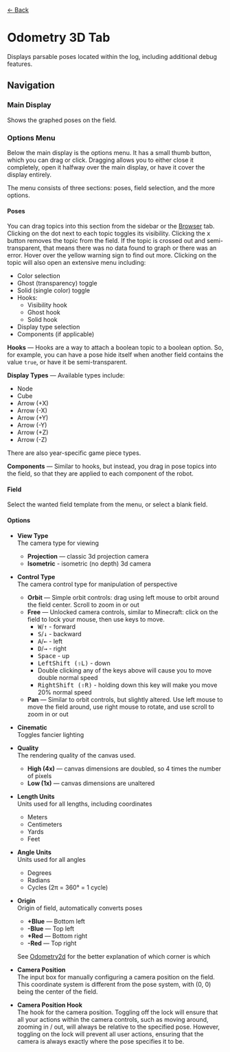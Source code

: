 <a href="../MAIN.md" class="back">← Back</a>

# Odometry 3D Tab

Displays parsable poses located within the log, including additional debug features.

## Navigation

### Main Display
Shows the graphed poses on the field.

### Options Menu
Below the main display is the options menu. It has a small thumb button, which you can drag or click. Dragging allows you to either close it completely, open it halfway over the main display, or have it cover the display entirely.

The menu consists of three sections: poses, field selection, and the more options.

#### Poses
You can drag topics into this section from the sidebar or the [Browser](../tabs/BROWSER.md) tab. Clicking on the dot next to each topic toggles its visibility. Clicking the <kbd>x</kbd> button removes the topic from the field. If the topic is crossed out and semi-transparent, that means there was no data found to graph or there was an error. Hover over the yellow warning sign to find out more. Clicking on the topic will also open an extensive menu including:
- Color selection
- Ghost (transparency) toggle
- Solid (single color) toggle
- Hooks:
    - Visibility hook
    - Ghost hook
    - Solid hook
- Display type selection
- Components (if applicable)

**Hooks** —
Hooks are a way to attach a boolean topic to a boolean option. So, for example, you can have a pose hide itself when another field contains the value `true`, or have it be semi-transparent.

**Display Types** —
Available types include:
- Node
- Cube
- Arrow (+X)
- Arrow (-X)
- Arrow (+Y)
- Arrow (-Y)
- Arrow (+Z)
- Arrow (-Z)

There are also year-specific game piece types.

**Components** —
Similar to hooks, but instead, you drag in pose topics into the field, so that they are applied to each component of the robot.

#### Field
Select the wanted field template from the menu, or select a blank field.

#### Options
- **View Type**  
    The camera type for viewing
    - **Projection** — classic 3d projection camera
    - **Isometric** - isometric (no depth) 3d camera
- **Control Type**  
    The camera control type for manipulation of perspective
    - **Orbit** — Simple orbit controls: drag using left mouse to orbit around the field center. Scroll to zoom in or out
    - **Free** — Unlocked camera controls, similar to Minecraft: click on the field to lock your mouse, then use keys to move.
        - <kbd>W</kbd>/<kbd>↑</kbd> - forward
        - <kbd>S</kbd>/<kbd>↓</kbd> - backward
        - <kbd>A</kbd>/<kbd>←</kbd> - left
        - <kbd>D</kbd>/<kbd>→</kbd> - right
        - <kbd>Space</kbd> - up
        - <kbd>LeftShift (⇧L)</kbd> - down
        - Double clicking any of the keys above will cause you to move double normal speed
        - <kbd>RightShift (⇧R)</kbd> - holding down this key will make you move 20% normal speed
    - **Pan** — Similar to orbit controls, but slightly altered. Use left mouse to move the field around, use right mouse to rotate, and use scroll to zoom in or out
- **Cinematic**  
    Toggles fancier lighting
- **Quality**  
    The rendering quality of the canvas used.
    - **High (4x)** — canvas dimensions are doubled, so 4 times the number of pixels
    - **Low (1x)** — canvas dimensions are unaltered
- **Length Units**  
    Units used for all lengths, including coordinates
    - Meters
    - Centimeters
    - Yards
    - Feet
- **Angle Units**  
    Units used for all angles
    - Degrees
    - Radians
    - Cycles (2π = 360° = 1 cycle)
- **Origin**  
    Origin of field, automatically converts poses
    - **+Blue** — Bottom left
    - **-Blue** — Top left
    - **+Red** — Bottom right
    - **-Red** — Top right

    See [Odometry2d](../tabs/ODOMETRY2D.md) for the better explanation of which corner is which
- **Camera Position**  
    The input box for manually configuring a camera position on the field. This coordinate system is different from the pose system, with (0, 0) being the center of the field.
- **Camera Position Hook**  
    The hook for the camera position. Toggling off the lock will ensure that all your actions within the camera controls, such as moving around, zooming in / out, will always be relative to the specified pose. However, toggling on the lock will prevent all user actions, ensuring that the camera is always exactly where the pose specifies it to be.

